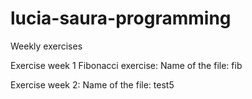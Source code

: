 # lucia-saura-programming
Weekly exercises

Exercise week 1 Fibonacci exercise: 
Name of the file: fib

Exercise week 2:
Name of the file: test5
